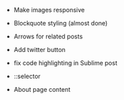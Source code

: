 - Make images responsive
- Blockquote styling (almost done)
- Arrows for related posts
- Add twitter button
- fix code highlighting in Sublime post
- ::selector

- About page content